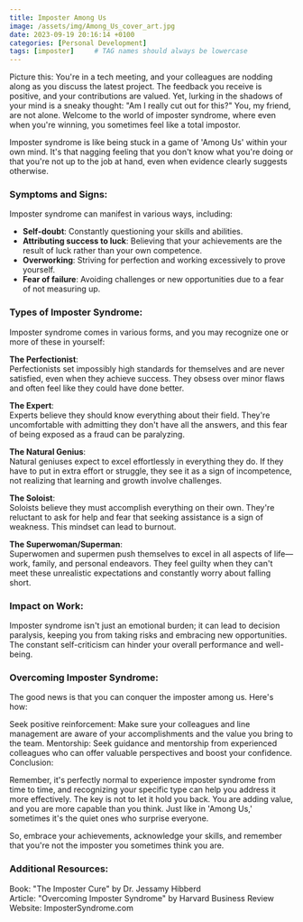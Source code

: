 ```yaml
---
title: Imposter Among Us
image: /assets/img/Among_Us_cover_art.jpg
date: 2023-09-19 20:16:14 +0100
categories: [Personal Development]
tags: [imposter]     # TAG names should always be lowercase
---
```


Picture this: You're in a tech meeting, and your colleagues are nodding along as you discuss the latest project. The feedback you receive is positive, and your contributions are valued. Yet, lurking in the shadows of your mind is a sneaky thought: "Am I really cut out for this?" You, my friend, are not alone. Welcome to the world of imposter syndrome, where even when you're winning, you sometimes feel like a total impostor.  

Imposter syndrome is like being stuck in a game of 'Among Us' within your own mind. It's that nagging feeling that you don't know what you're doing or that you're not up to the job at hand, even when evidence clearly suggests otherwise.

### Symptoms and Signs:

Imposter syndrome can manifest in various ways, including:

- **Self-doubt**: Constantly questioning your skills and abilities.  
- **Attributing success to luck**: Believing that your achievements are the result of luck rather than your own competence.  
- **Overworking**: Striving for perfection and working excessively to prove yourself.  
- **Fear of failure**: Avoiding challenges or new opportunities due to a fear of not measuring up.

### Types of Imposter Syndrome:

Imposter syndrome comes in various forms, and you may recognize one or more of these in yourself:

**The Perfectionist**:  
Perfectionists set impossibly high standards for themselves and are never satisfied, even when they achieve success. They obsess over minor flaws and often feel like they could have done better.

**The Expert**:  
Experts believe they should know everything about their field. They're uncomfortable with admitting they don't have all the answers, and this fear of being exposed as a fraud can be paralyzing.

**The Natural Genius**:  
Natural geniuses expect to excel effortlessly in everything they do. If they have to put in extra effort or struggle, they see it as a sign of incompetence, not realizing that learning and growth involve challenges.

**The Soloist**:  
Soloists believe they must accomplish everything on their own. They're reluctant to ask for help and fear that seeking assistance is a sign of weakness. This mindset can lead to burnout.

**The Superwoman/Superman**:  
Superwomen and supermen push themselves to excel in all aspects of life—work, family, and personal endeavors. They feel guilty when they can't meet these unrealistic expectations and constantly worry about falling short.

### Impact on Work:

Imposter syndrome isn't just an emotional burden; it can lead to decision paralysis, keeping you from taking risks and embracing new opportunities. The constant self-criticism can hinder your overall performance and well-being.

### Overcoming Imposter Syndrome:

The good news is that you can conquer the imposter among us. Here's how:

Seek positive reinforcement: Make sure your colleagues and line management are aware of your accomplishments and the value you bring to the team.
Mentorship: Seek guidance and mentorship from experienced colleagues who can offer valuable perspectives and boost your confidence.
Conclusion:

Remember, it's perfectly normal to experience imposter syndrome from time to time, and recognizing your specific type can help you address it more effectively. The key is not to let it hold you back. You are adding value, and you are more capable than you think. Just like in 'Among Us,' sometimes it's the quiet ones who surprise everyone.

So, embrace your achievements, acknowledge your skills, and remember that you're not the imposter you sometimes think you are.

### Additional Resources:

Book: "The Imposter Cure" by Dr. Jessamy Hibberd  
Article: "Overcoming Imposter Syndrome" by Harvard Business Review  
Website: ImposterSyndrome.com  


